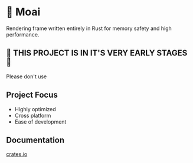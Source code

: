 # 🗿 Moai

Rendering frame written entirely in Rust for memory safety and high performance.

## 🚧 THIS PROJECT IS IN IT'S VERY EARLY STAGES 🚧
Please don't use

## Project Focus

- Highly optimized
- Cross platform
- Ease of development
## Documentation

[crates.io](https://crates.io/crates/moai)